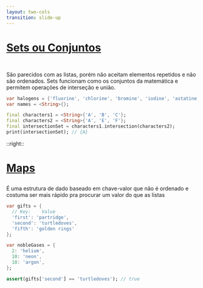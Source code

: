 ```yaml
---
layout: two-cols
transition: slide-up
---
```


<div class="mx-4">

<h1>

[Sets ou Conjuntos](https://api.dart.dev/stable/2.19.2/dart-core/Set-class.html)

</h1>

<br>

<span>
São parecidos com as listas, porém não aceitam elementos repetidos e não são ordenados. Sets funcionam como os conjuntos da matemática e permitem operações de interseção e união.
</span>

```dart
var halogens = {'fluorine', 'chlorine', 'bromine', 'iodine', 'astatine'};
var names = <String>{};
```
</div>

<div class="mx-4">

```dart
final characters1 = <String>{'A', 'B', 'C'};
final characters2 = <String>{'A', 'E', 'F'};
final intersectionSet = characters1.intersection(characters2);
print(intersectionSet); // {A}
```
</div>

::right::

<div v-click class="mx-4">

<h1>

[Maps](https://api.dart.dev/stable/2.19.2/dart-core/Map-class.html)

</h1>

<span>

É uma estrutura de dado baseado em chave-valor que não é ordenado e costuma ser mais rápido pra procurar um valor do que as listas

</span>

```dart
var gifts = {
  // Key:    Value
  'first': 'partridge',
  'second': 'turtledoves',
  'fifth': 'golden rings'
};

var nobleGases = {
  2: 'helium',
  10: 'neon',
  18: 'argon',
};

assert(gifts['second'] == 'turtledoves'); // true

```

</div>
